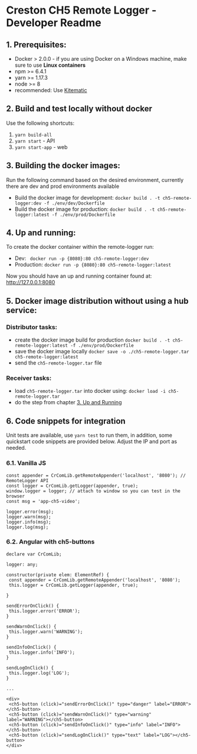 # Creston CH5 Remote Logger - Developer Readme

## 1. Prerequisites:
- Docker > 2.0.0 - if you are using Docker on a Windows machine, make sure to use **Linux containers**
- npm >= 6.4.1
- yarn >= 1.17.3
- node >= 8
- recommended: Use [Kitematic](https://kitematic.com/)

## 2. Build and test locally without docker

Use the following shortcuts:

1. `yarn build-all`
2. `yarn start` - API
3. `yarn start-app` - web

## 3. Building the docker images:
Run the following command based on the desired environment, currently there are dev and prod environments available
- Build the docker image for development: `docker build . -t ch5-remote-logger:dev -f ./env/dev/Dockerfile`
- Build the docker image for production: `docker build . -t ch5-remote-logger:latest -f ./env/prod/Dockerfile`

## 4. Up and running:
To create the docker container within the remote-logger run:
- Dev: ``` docker run -p {8080}:80 ch5-remote-logger:dev```
- Production: ```docker run -p {8080}:80 ch5-remote-logger:latest ```

Now you should have an up and running container found at: http://127.0.0.1:8080

## 5. Docker image distribution without using a hub service:

### Distributor tasks:
- create the docker image build for production `docker build . -t ch5-remote-logger:latest -f ./env/prod/Dockerfile`
- save the docker image locally `docker save -o ./ch5-remote-logger.tar ch5-remote-logger:latest`
- send the `ch5-remote-logger.tar` file

### Receiver tasks:
- load `ch5-remote-logger.tar` into docker using: `docker load -i ch5-remote-logger.tar`
- do the step from chapter [3. Up and Running](#3-up-and-running)

## 6. Code snippets for integration

Unit tests are available, use `yarn test` to run them, in addition, some quickstart code snippets are provided below.
Adjust the IP and port as needed.
### 6.1. Vanilla JS

 ```
const appender = CrComLib.getRemoteAppender('localhost', '8080'); // RemoteLogger API
const logger = CrComLib.getLogger(appender, true);
window.logger = logger; // attach to window so you can test in the browser
const msg = 'app-ch5-video';

logger.error(msg);
logger.warn(msg);
logger.info(msg);
logger.log(msg);
```

### 6.2. Angular with ch5-buttons

```
declare var CrComLib;

logger: any;

constructor(private elem: ElementRef) {
 const appender = CrComLib.getRemoteAppender('localhost', '8080');
 this.logger = CrComLib.getLogger(appender, true);

}

sendErrorOnClick() {
 this.logger.error('ERROR');
}

sendWarnOnClick() {
 this.logger.warn('WARNING');
}

sendInfoOnClick() {
 this.logger.info('INFO');
}

sendLogOnClick() {
 this.logger.log('LOG');
}

...

<div>
 <ch5-button (click)="sendErrorOnClick()" type="danger" label="ERROR"></ch5-button>
 <ch5-button (click)="sendWarnOnClick()" type="warning" label="WARNING"></ch5-button>
 <ch5-button (click)="sendInfoOnClick()" type="info" label="INFO"></ch5-button>
 <ch5-button (click)="sendLogOnClick()" type="text" label="LOG"></ch5-button>
</div>

```
